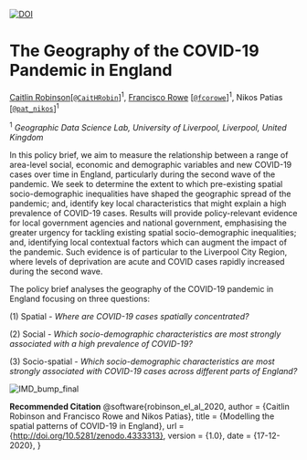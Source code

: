 [![DOI](https://zenodo.org/badge/320265613.svg)](https://zenodo.org/badge/latestdoi/320265613)

# The Geography of the COVID-19 Pandemic in England

[Caitlin Robinson](https://www.caitlin-h-robinson.com/)[[`@CaitHRobin`](https://twitter.com/CaitHRobin)]<sup>1</sup>, [Francisco Rowe](http://www.franciscorowe.com) [[`@fcorowe`](http://twitter.com/fcorowe)]<sup>1</sup>, Nikos Patias [[`@pat_nikos`](https://twitter.com/pat_nikos)]<sup>1</sup>

<sup>1</sup> *Geographic Data Science Lab, University of Liverpool, Liverpool, United Kingdom*

In this policy brief, we aim to measure the relationship between a range of area-level social, economic and demographic variables and new COVID-19 cases over time in England, particularly during the second wave of the pandemic. We seek to determine the extent to which pre-existing spatial socio-demographic inequalities have shaped the geographic spread of the pandemic; and, identify key local characteristics that might explain a high prevalence of COVID-19 cases. Results will provide policy-relevant evidence for local government agencies and national government, emphasising the greater urgency for tackling existing spatial socio-demographic inequalities; and, identifying local contextual factors which can augment the impact of the pandemic. Such evidence is of particular to the Liverpool City Region, where levels of deprivation are acute and COVID cases rapidly increased during the second wave. 

The policy brief analyses the geography of the COVID-19 pandemic in England focusing on three questions:

  (1) Spatial - *Where are COVID-19 cases spatially concentrated?*
  
  (2) Social - *Which socio-demographic characteristics are most strongly associated with a high prevalence of COVID-19?*
  
  (3) Socio-spatial - *Which socio-demographic characteristics are most strongly associated with COVID-19 cases across different parts of England?*
  

![IMD_bump_final](https://user-images.githubusercontent.com/57355504/101911268-0e9b1d80-3bb8-11eb-82e3-e97532137b1e.jpg)

**Recommended Citation**
@software{robinson_el_al_2020,
  author = {Caitlin Robinson and Francisco Rowe and Nikos Patias},
  title = {Modelling the spatial patterns of COVID-19 in England},
  url = {http://doi.org/10.5281/zenodo.4333313},
  version = {1.0},
  date = {17-12-2020},
}
